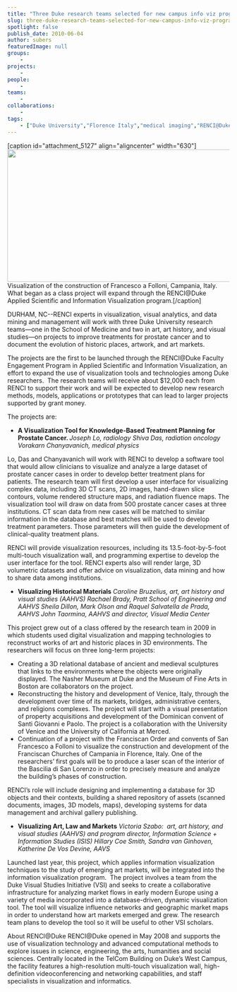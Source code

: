 ```yaml
---
title: "Three Duke research teams selected for new campus info viz program"
slug: three-duke-research-teams-selected-for-new-campus-info-viz-program
spotlight: false
publish_date: 2010-06-04
author: subers
featuredImage: null
groups:
    - 
projects:
    - 
people:
    - 
teams: 
    - 
collaborations:
    - 
tags:
    - ["Duke University","Florence Italy","medical imaging","RENCI@Duke","Venice Italy","visualization"]
---
```

[caption id="attachment_5127" align="aligncenter" width="630"]<a title="Visualization of the construction of Francesco a Folloni, Florence. What began as a class project will expand through the RENCI@Duke Applied Scientific and Information Visualization program." href="http://www.renci.org/wp-content/uploads/2010/06/dukeViz2.jpg"><img class="wp-image-5127 size-full" title="dukeViz" src="http://www.renci.org/wp-content/uploads/2010/06/dukeViz2.jpg" alt="" width="630" height="300" /></a> Visualization of the construction of Francesco a Folloni, Campania, Italy. What began as a class project will expand through the RENCI@Duke Applied Scientific and Information Visualization program.[/caption]

DURHAM, NC--RENCI experts in visualization, visual analytics, and data mining and management will work with three Duke University research teams—one in the School of Medicine and two in art, art history, and visual studies—on projects to improve treatments for prostate cancer and to document the evolution of historic places, artwork, and art markets.

<!--more-->

The projects are the first to be launched through the RENCI@Duke Faculty Engagement Program in Applied Scientific and Information Visualization, an effort to expand the use of visualization tools and technologies among Duke researchers.  The research teams will receive about $12,000 each from RENCI to support their work and will be expected to develop new research methods, models, applications or prototypes that can lead to larger projects supported by grant money.

The projects are:
<ul>
	<li><strong>A Visualization Tool for Knowledge-Based Treatment Planning for Prostate Cancer. </strong>
<em>Joseph Lo, radiology
Shiva Das, radiation oncology
Vorakarn Chanyavanich, medical physics</em></li>
</ul>
Lo, Das and Chanyavanich will work with RENCI to develop a software tool that would allow clinicians to visualize and analyze a large dataset of prostate cancer cases in order to develop better treatment plans for patients. The research team will first develop a user interface for visualizing complex data, including 3D CT scans, 2D images, hand-drawn slice contours, volume rendered structure maps, and radiation fluence maps.
The visualization tool will draw on data from 500 prostate cancer cases at three institutions. CT scan data from new cases will be matched to similar information in the database and best matches will be used to develop treatment parameters. Those parameters will then guide the development of clinical-quality treatment plans.

RENCI will provide visualization resources, including its 13.5-foot-by-5-foot multi-touch visualization wall, and programming expertise to develop the user interface for the tool. RENCI experts also will render large, 3D volumetric datasets and offer advice on visualization, data mining and how to share data among institutions.
<ul>
	<li><strong>Visualizing Historical Materials</strong>
<em>Caroline Bruzelius, art, art history and visual studies (AAHVS)
Rachael Brady, Pratt School of Engineering and AAHVS
Sheila Dillon, Mark Olson and Raquel Salvatella de Prada, AAHVS
John Taormina, AAHVS and director, Visual Media Center </em></li>
</ul>
This project grew out of a class offered by the research team in 2009 in which students used digital visualization and mapping technologies to reconstruct works of art and historic places in 3D environments. The researchers will focus on three long-term projects:
<ul>
	<li>Creating a 3D relational database of ancient and medieval sculptures that links to the environments where the objects were originally displayed. The Nasher Museum at Duke and the Museum of Fine Arts in Boston are collaborators on the project.</li>
	<li>Reconstructing the history and development of Venice, Italy, through the development over time of its markets, bridges, administrative centers, and religions complexes. The project will start with a visual presentation of property acquisitions and development of the Dominican convent of Santi Giovanni e Paolo. The project is a collaboration with the University of Venice and the University of California at Merced.</li>
	<li>Continuation of a project with the Franciscan Order and convents of San Francesco a Folloni to visualize the construction and development of the Franciscan Churches of Campania in Florence, Italy. One of the researchers’ first goals will be to produce a laser scan of the interior of the Bascilia di San Lorenzo in order to precisely measure and analyze the building’s phases of construction.</li>
</ul>
RENCI’s role will include designing and implementing a database for 3D objects and their contexts, building a shared repository of assets (scanned documents, images, 3D models, maps), developing systems for data management and archival gallery publishing.
<ul>
	<li><strong>Visualizing Art, Law and Markets</strong>
<em>Victoria Szabo:  art, art history, and visual studies (AAHVS) and program director, Information Science + Information Studies (ISIS)
Hillary Coe Smith, Sandra van Ginhoven, Katherine De Vos Devine, AAVS </em></li>
</ul>
Launched last year, this project, which applies information visualization techniques to the study of emerging art markets, will be integrated into the information visualization program.  The project involves a team from the Duke Visual Studies Initiative (VSI) and seeks to create a collaborative infrastructure for analyzing market flows in early modern Europe using a variety of media incorporated into a database-driven, dynamic visualization tool. The tool will visualize influence networks and geographic market maps in order to understand how art markets emerged and grew. The research team plans to develop the tool so it will be useful to other VSI scholars.

<span class="renci_head">About RENCI@Duke</span>
RENCI@Duke opened in May 2008 and supports the use of visualization technology and advanced computational methods to explore issues in science, engineering, the arts, humanities and social sciences. Centrally located in the TelCom Building on Duke’s West Campus, the facility features a high-resolution multi-touch visualization wall, high-definition videoconferencing and networking capabilities, and staff specialists in visualization and informatics.
